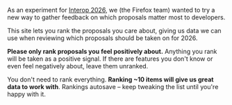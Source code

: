 As an experiment for [Interop 2026](https://github.com/web-platform-tests/interop/tree/main/2026), we (the Firefox team) wanted to try a new way to gather feedback on which proposals matter most to developers.

This site lets you rank the proposals you care about, giving us data we can use when reviewing which proposals should be taken on for 2026.

**Please only rank proposals you feel positively about.** Anything you rank will be taken as a positive signal. If there are features you don't know or even feel negatively about, leave them unranked.

You don't need to rank everything. **Ranking ~10 items will give us great data to work with**. Rankings autosave – keep tweaking the list until you're happy with it.
